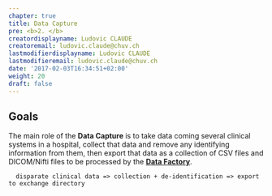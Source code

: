 ```yaml
---
chapter: true
title: Data Capture
pre: <b>2. </b>
creatordisplayname: Ludovic CLAUDE
creatoremail: ludovic.claude@chuv.ch
lastmodifierdisplayname: Ludovic CLAUDE
lastmodifieremail: ludovic.claude@chuv.ch
date: '2017-02-03T16:34:51+02:00'
weight: 20
draft: false
---
```


## Goals

The main role of the __Data Capture__ is to take data coming several clinical systems in a hospital, collect that data and remove any identifying information from them, then export that data as a collection of CSV files and DICOM/Nifti files to be processed by the [__Data Factory__](../data-factory).

```
  disparate clinical data => collection + de-identification => export to exchange directory
```
